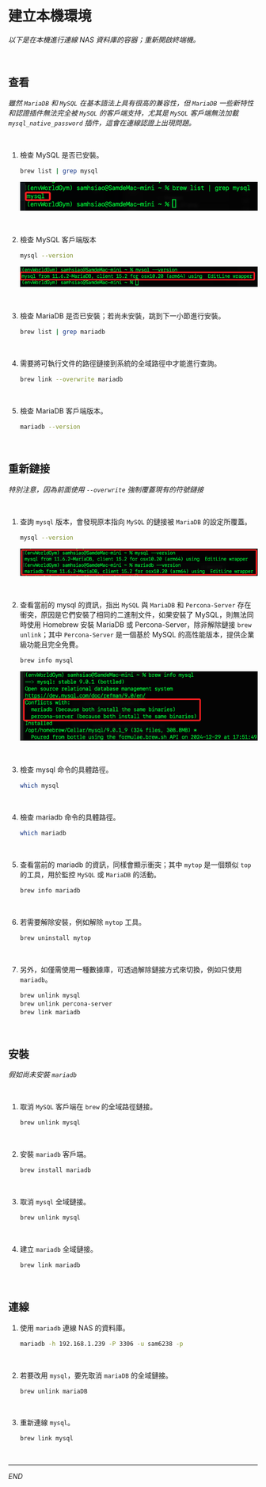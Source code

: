 # 建立本機環境

_以下是在本機進行連線 NAS 資料庫的容器；重新開啟終端機。_

<br>

## 查看

_雖然 `MariaDB` 和 `MySQL` 在基本語法上具有很高的兼容性，但 `MariaDB` 一些新特性和認證插件無法完全被 `MySQL` 的客戶端支持，尤其是 `MySQL` 客戶端無法加載 `mysql_native_password` 插件，這會在連線認證上出現問題。_

<br>

1. 檢查 MySQL 是否已安裝。

    ```bash
    brew list | grep mysql
    ```

    ![](images/img_21.png)

<br>

2. 檢查 MySQL 客戶端版本

    ```bash
    mysql --version
    ```

    ![](images/img_22.png)

<br>

3. 檢查 MariaDB 是否已安裝；若尚未安裝，跳到下一小節進行安裝。

    ```bash
    brew list | grep mariadb
    ```

<br>

4. 需要將可執行文件的路徑鏈接到系統的全域路徑中才能進行查詢。

    ```bash
    brew link --overwrite mariadb
    ```

<br>

5. 檢查 MariaDB 客戶端版本。

    ```bash
    mariadb --version
    ```

<br>

## 重新鏈接

_特別注意，因為前面使用 `--overwrite` 強制覆蓋現有的符號鏈接_

<br>

1. 查詢 `mysql` 版本，會發現原本指向 `MySQL` 的鏈接被 `MariaDB` 的設定所覆蓋。

    ```bash
    mysql --version
    ```

    ![](images/img_23.png)

<br>

2. 查看當前的 mysql 的資訊，指出 `MySQL` 與 `MariaDB` 和 `Percona-Server` 存在衝突，原因是它們安裝了相同的二進制文件，如果安裝了 MySQL，則無法同時使用 Homebrew 安裝 MariaDB 或 Percona-Server，除非解除鏈接 `brew unlink`；其中 `Percona-Server` 是一個基於 MySQL 的高性能版本，提供企業級功能且完全免費。

    ```bash
    brew info mysql
    ```

    ![](images/img_24.png)

<br>

3. 檢查 mysql 命令的具體路徑。

    ```bash
    which mysql
    ```

<br>

4. 檢查 mariadb 命令的具體路徑。

    ```bash
    which mariadb
    ```

<br>

5. 查看當前的 mariadb 的資訊，同樣會顯示衝突；其中 `mytop` 是一個類似 `top` 的工具，用於監控 `MySQL` 或 `MariaDB` 的活動。

    ```bash
    brew info mariadb
    ```

<br>

6. 若需要解除安裝，例如解除 `mytop` 工具。

    ```bash
    brew uninstall mytop
    ```

<br>

7. 另外，如僅需使用一種數據庫，可透過解除鏈接方式來切換，例如只使用 `mariadb`。

    ```bash
    brew unlink mysql
    brew unlink percona-server
    brew link mariadb
    ```

<br>

## 安裝

_假如尚未安裝 `mariadb`_

<br>

1. 取消 `MySQL` 客戶端在 `brew` 的全域路徑鏈接。

    ```bash
    brew unlink mysql
    ```

<br>

2. 安裝 `mariadb` 客戶端。

    ```bash
    brew install mariadb
    ```

<br>

3. 取消 `mysql` 全域鏈接。

    ```bash
    brew unlink mysql
    ```

<br>

4. 建立 `mariadb` 全域鏈接。

    ```bash
    brew link mariadb
    ```

<br>

## 連線

1. 使用 `mariadb` 連線 NAS 的資料庫。

    ```bash
    mariadb -h 192.168.1.239 -P 3306 -u sam6238 -p
    ```

<br>

2. 若要改用 `mysql`，要先取消 `mariaDB` 的全域鏈接。

    ```bash
    brew unlink mariaDB
    ```

<br>

3. 重新連線 `mysql`。

    ```bash
    brew link mysql
    ```

<br>

___

_END_